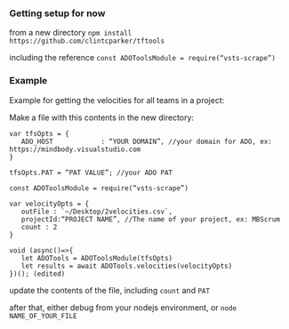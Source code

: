 ### Getting setup for now

from a new directory
`npm install https://github.com/clintcparker/tftools`

including the reference 
`const ADOToolsModule = require(“vsts-scrape”)`

### Example
Example for getting the velocities for all teams in a project:

Make a file with this contents in the new directory:

```
var tfsOpts = {
   ADO_HOST            : “YOUR DOMAIN”, //your domain for ADO, ex: https://mindbody.visualstudio.com
}

tfsOpts.PAT = “PAT VALUE”; //your ADO PAT

const ADOToolsModule = require(“vsts-scrape”)

var velocityOpts = {
   outFile : `~/Desktop/2velocities.csv`,
   projectId:“PROJECT NAME”, //The name of your project, ex: MBScrum
   count : 2
}

void (async()=>{
   let ADOTools = ADOToolsModule(tfsOpts)
   let results = await ADOTools.velocities(velocityOpts)
})(); (edited) 
```

update the contents of the file, including `count` and `PAT`

after that, either debug from your nodejs environment, or `node NAME_OF_YOUR_FILE`